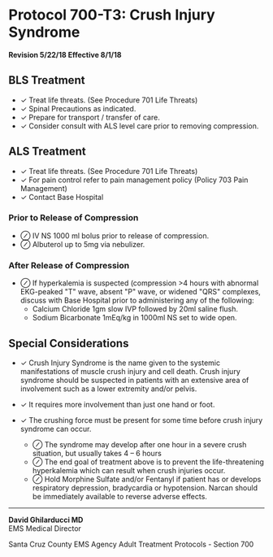 # Protocol 700-T3: Crush Injury Syndrome

**Revision 5/22/18 Effective 8/1/18**

## BLS Treatment

- ✓ Treat life threats. (See Procedure 701 Life Threats)
- ✓ Spinal Precautions as indicated.
- ✓ Prepare for transport / transfer of care.
- ✓ Consider consult with ALS level care prior to removing compression.

## ALS Treatment

- ✓ Treat life threats. (See Procedure 701 Life Threats)
- ✓ For pain control refer to pain management policy (Policy 703 Pain Management)
- ✓ Contact Base Hospital

### Prior to Release of Compression
- ⊘ IV NS 1000 ml bolus prior to release of compression.
- ⊘ Albuterol up to 5mg via nebulizer.

### After Release of Compression
- ⊘ If hyperkalemia is suspected (compression >4 hours with abnormal EKG-peaked "T" wave, absent "P" wave, or widened "QRS" complexes, discuss with Base Hospital prior to administering any of the following:
  - Calcium Chloride 1gm slow IVP followed by 20ml saline flush.
  - Sodium Bicarbonate 1mEq/kg in 1000ml NS set to wide open.

## Special Considerations

- ✓ Crush Injury Syndrome is the name given to the systemic manifestations of muscle crush injury and cell death. Crush injury syndrome should be suspected in patients with an extensive area of involvement such as a lower extremity and/or pelvis.

- ✓ It requires more involvement than just one hand or foot.

- ✓ The crushing force must be present for some time before crush injury syndrome can occur.
  - ⊘ The syndrome may develop after one hour in a severe crush situation, but usually takes 4 – 6 hours
  - ⊘ The end goal of treatment above is to prevent the life-threatening hyperkalemia which can result when crush injuries occur.
  - ⊘ Hold Morphine Sulfate and/or Fentanyl if patient has or develops respiratory depression, bradycardia or hypotension. Narcan should be immediately available to reverse adverse effects.

---

**David Ghilarducci MD**  
EMS Medical Director

Santa Cruz County EMS Agency Adult Treatment Protocols - Section 700

